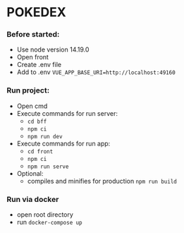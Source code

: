 # POKEDEX

### Before started:
  - Use node version 14.19.0
  - Open front
  - Create .env file
  - Add to .env `VUE_APP_BASE_URI=http://localhost:49160`
### Run project:
  - Open cmd
  - Execute commands for run server:
    - `cd bff`
    - `npm ci`
    - `npm run dev`
  - Execute commands for run app:
    - `cd front`
    - `npm ci`
    - `npm run serve`
  - Optional:
    - compiles and minifies for production `npm run build`
    
### Run via docker
  - open root directory
  - run `docker-compose up`

